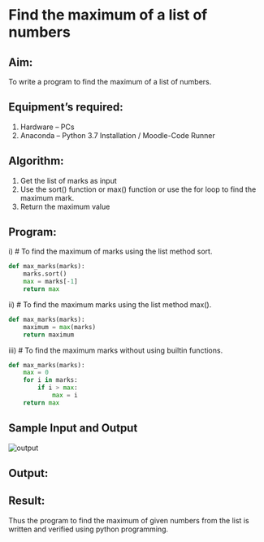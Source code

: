 # Find the maximum of a list of numbers
## Aim:
To write a program to find the maximum of a list of numbers.
## Equipment’s required:
1.	Hardware – PCs
2.	Anaconda – Python 3.7 Installation / Moodle-Code Runner
## Algorithm:
1.	Get the list of marks as input
2.	Use the sort() function or max() function or use the for loop to find the maximum mark.
3.	Return the maximum value
## Program:

i)	# To find the maximum of marks using the list method sort.
```Python
def max_marks(marks):
    marks.sort()
    max = marks[-1]
    return max
```

ii)	# To find the maximum marks using the list method max().
```Python
def max_marks(marks):
    maximum = max(marks)
    return maximum
```

iii) # To find the maximum marks without using builtin functions.
```Python
def max_marks(marks):
    max = 0
    for i in marks:
        if i > max:
            max = i
    return max
```
## Sample Input and Output
![output](./img/max_marks1.jpg) 

## Output:

## Result:
Thus the program to find the maximum of given numbers from the list is written and verified using python programming.
